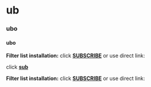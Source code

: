 # ub 
<h3> ubo</h3>
<h4> ubo</h4>

**Filter list installation:**
click **[SUBSCRIBE](https://subscribe.adblockplus.org/?location=https://raw.githubusercontent.com/anon9931/ub/master/filters.txt&title=Filters%20by%20anon9931)** or use direct link:<br>


click **[sub](abp:subscribe?location=https://github.com/anon9931/ub/raw/master/filter.txt)**

**Filter list installation:**
click **[SUBSCRIBE](adp:subscribe?location=https://raw.githubusercontent.com/anon9931/ub/master/filter.txt&title=Filters%20by%20anon9931)** or use direct link:<br>
